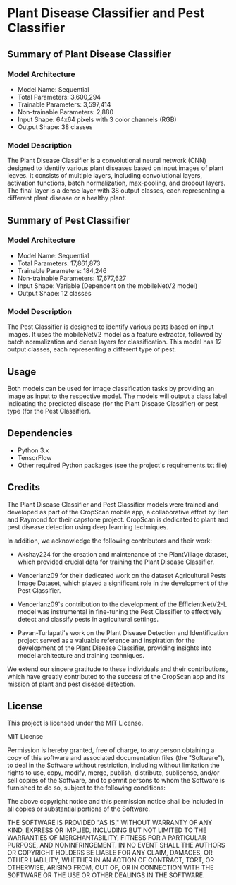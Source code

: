 # Plant Disease Classifier and Pest Classifier

## Summary of Plant Disease Classifier

### Model Architecture
- Model Name: Sequential
- Total Parameters: 3,600,294
- Trainable Parameters: 3,597,414
- Non-trainable Parameters: 2,880
- Input Shape: 64x64 pixels with 3 color channels (RGB)
- Output Shape: 38 classes

### Model Description
The Plant Disease Classifier is a convolutional neural network (CNN) designed to identify various plant diseases based on input images of plant leaves. It consists of multiple layers, including convolutional layers, activation functions, batch normalization, max-pooling, and dropout layers. The final layer is a dense layer with 38 output classes, each representing a different plant disease or a healthy plant.

## Summary of Pest Classifier

### Model Architecture
- Model Name: Sequential
- Total Parameters: 17,861,873
- Trainable Parameters: 184,246
- Non-trainable Parameters: 17,677,627
- Input Shape: Variable (Dependent on the mobileNetV2 model)
- Output Shape: 12 classes

### Model Description
The Pest Classifier is designed to identify various pests based on input images. It uses the mobileNetV2 model as a feature extractor, followed by batch normalization and dense layers for classification. This model has 12 output classes, each representing a different type of pest.

## Usage
Both models can be used for image classification tasks by providing an image as input to the respective model. The models will output a class label indicating the predicted disease (for the Plant Disease Classifier) or pest type (for the Pest Classifier).

## Dependencies
- Python 3.x
- TensorFlow
- Other required Python packages (see the project's requirements.txt file)

## Credits
The Plant Disease Classifier and Pest Classifier models were trained and developed as part of the CropScan mobile app, a collaborative effort by Ben and Raymond for their capstone project. CropScan is dedicated to plant and pest disease detection using deep learning techniques.

In addition, we acknowledge the following contributors and their work:

- Akshay224 for the creation and maintenance of the PlantVillage dataset, which provided crucial data for training the Plant Disease Classifier.

- Vencerlanz09 for their dedicated work on the dataset Agricultural Pests Image Dataset, which played a significant role in the development of the Pest Classifier.

- Vencerlanz09's contribution to the development of the EfficientNetV2-L model was instrumental in fine-tuning the Pest Classifier to effectively detect and classify pests in agricultural settings.

- Pavan-Turlapati's work on the Plant Disease Detection and Identification project served as a valuable reference and inspiration for the development of the Plant Disease Classifier, providing insights into model architecture and training techniques.

We extend our sincere gratitude to these individuals and their contributions, which have greatly contributed to the success of the CropScan app and its mission of plant and pest disease detection.

## License
This project is licensed under the MIT License.

MIT License

Permission is hereby granted, free of charge, to any person obtaining a copy of this software and associated documentation files (the "Software"), to deal in the Software without restriction, including without limitation the rights to use, copy, modify, merge, publish, distribute, sublicense, and/or sell copies of the Software, and to permit persons to whom the Software is furnished to do so, subject to the following conditions:

The above copyright notice and this permission notice shall be included in all copies or substantial portions of the Software.

THE SOFTWARE IS PROVIDED "AS IS," WITHOUT WARRANTY OF ANY KIND, EXPRESS OR IMPLIED, INCLUDING BUT NOT LIMITED TO THE WARRANTIES OF MERCHANTABILITY, FITNESS FOR A PARTICULAR PURPOSE, AND NONINFRINGEMENT. IN NO EVENT SHALL THE AUTHORS OR COPYRIGHT HOLDERS BE LIABLE FOR ANY CLAIM, DAMAGES, OR OTHER LIABILITY, WHETHER IN AN ACTION OF CONTRACT, TORT, OR OTHERWISE, ARISING FROM, OUT OF, OR IN CONNECTION WITH THE SOFTWARE OR THE USE OR OTHER DEALINGS IN THE SOFTWARE.
